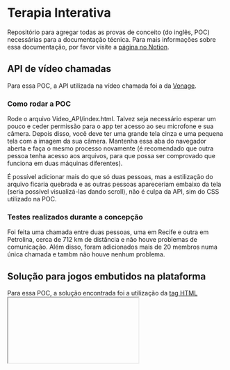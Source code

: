 # Terapia Interativa
Repositório para agregar todas as provas de conceito (do inglês, POC) necessárias para a documentação técnica. Para mais informações sobre essa documentação, por favor visite a [página no Notion](https://www.notion.so/citiufpe/Documenta-o-T-cnica-e3546b617c4148c6883c48124cbc847a).

## API de vídeo chamadas
Para essa POC, a API utilizada na vídeo chamada foi a da [Vonage](https://www.vonage.com/communications-apis/video/?icmp=l3nav_overview_novalue).

### Como rodar a POC
Rode o arquivo Video_API/index.html. Talvez seja necessário esperar um pouco e ceder permissão para o app ter acesso ao seu microfone e sua câmera. Depois disso, você deve ter uma grande tela cinza e uma pequena tela com a imagem da sua câmera. Mantenha essa aba do navegador aberta e faça o mesmo processo novamente (é recomendado que outra pessoa tenha acesso aos arquivos, para que possa ser comprovado que funciona em duas máquinas diferentes).

É possível adicionar mais do que só duas pessoas, mas a estilização do arquivo ficaria quebrada e as outras pessoas apareceriam embaixo da tela (seria possível visualizá-las dando scroll), não é culpa da API, sim do CSS utilizado na POC.

### Testes realizados durante a concepção
Foi feita uma chamada entre duas pessoas, uma em Recife e outra em Petrolina, cerca de 712 km de distância e não houve problemas de comunicação. Além disso, foram adicionados mais de 20 membros numa única chamada e tambm não houve nenhum problema.

## Solução para jogos embutidos na plataforma
Para essa POC, a solução encontrada foi a utilização da [tag HTML <iframe>](https://www.w3schools.com/html/html_iframe.asp).

### Como rodar a POC
Rode o arquivo Game_iframe/index.html. Logo será possível visualizar uma tela de carregamento do jogo. Após esperar o carregamento, é só começar a jogar e se divertir.

É possível adicionar qualquer jogo disponibilizado via Iframe na internet. Algumas boas opções estão na documentação técnica supracitada. No entanto, para a grande maioria dos títulos, é necessário habilitar o Flash no navegador, visto que os jogos dependem dessa ferramenta.

### Testes realizados durante a concepção
O jogo foi testado por várias horas durante a concepção. Além dele, outros  títulos, os quais requeriam o Flash habilitado, também foram testados. No entanto, foi escolhido deixar esta obra na POC, pois não necessita de nada para funcionar, portanto qualquer um poderia jogar e testar livremente.
